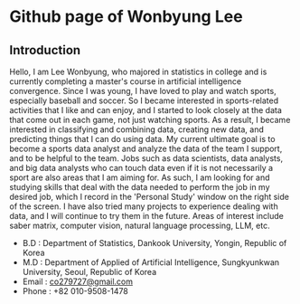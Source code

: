 # Github page of Wonbyung Lee
## Introduction
Hello, I am Lee Wonbyung, who majored in statistics in college and is currently completing a master's course in artificial intelligence convergence. Since I was young, I have loved to play and watch sports, especially baseball and soccer. So I became interested in sports-related activities that I like and can enjoy, and I started to look closely at the data that come out in each game, not just watching sports. As a result, I became interested in classifying and combining data, creating new data, and predicting things that I can do using data. My current ultimate goal is to become a sports data analyst and analyze the data of the team I support, and to be helpful to the team. Jobs such as data scientists, data analysts, and big data analysts who can touch data even if it is not necessarily a sport are also areas that I am aiming for. As such, I am looking for and studying skills that deal with the data needed to perform the job in my desired job, which I record in the 'Personal Study' window on the right side of the screen. I have also tried many projects to experience dealing with data, and I will continue to try them in the future. Areas of interest include saber matrix, computer vision, natural language processing, LLM, etc.
- B.D : Department of Statistics, Dankook University, Yongin, Republic of Korea
- M.D : Department of Applied of Artificial Intelligence, Sungkyunkwan University, Seoul, Republic of Korea
- Email : co279727@gmail.com
- Phone : +82 010-9508-1478
